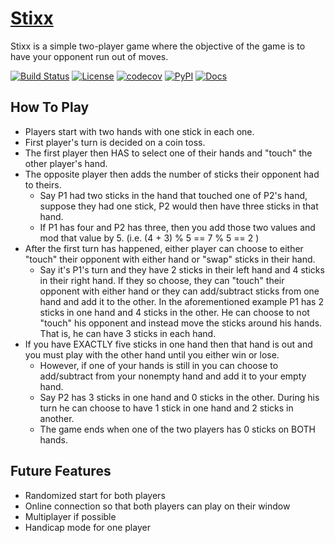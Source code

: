 # [Stixx](https://github.com/Mg4145/stixx)

Stixx is a simple two-player game where the objective of the game is to
have your opponent run out of moves.

[![Build Status](https://github.com/mg4145/stixx/workflows/Build%20Status/badge.svg?branch=main)](https://github.com/mg4145/stixx/actions?query=workflow%3A%22Build+Status%22)
[![License](https://img.shields.io/badge/License-Apache_2.0-blue.svg)](https://opensource.org/licenses/Apache-2.0)
[![codecov](https://codecov.io/gh/mg4145/stixx/branch/main/graph/badge.svg)](https://codecov.io/gh/mg4145/stixx)
[![PyPI](https://img.shields.io/pypi/v/stixx)](https://pypi.org/project/stixx/)
[![Docs](https://img.shields.io/readthedocs/stixx)](https://stixx.readthedocs.io/)

## How To Play

* Players start with two hands with one stick in each one.
* First player's turn is decided on a coin toss.
* The first player then HAS to select one of their hands and "touch" the other player's
hand.
* The opposite player then adds the number of sticks their opponent had to theirs.
  * Say P1 had two sticks in the hand that touched one of P2's hand, suppose
they had one stick, P2 would then have three sticks in that hand.
  * If P1 has four and P2 has three, then you add those two values and mod that
  value by 5. (i.e. (4 + 3) % 5 == 7 % 5 == 2 )
* After the first turn has happened, either player can choose to either "touch"
their opponent with either hand or "swap" sticks in their hand.
  * Say it's P1's turn and they have 2 sticks in their left hand and 4 sticks in
  their right hand. If they so choose, they can "touch" their opponent with either
  hand or they can add/subtract sticks from one hand and add it to the other. In
  the aforementioned example P1 has 2 sticks in one hand and 4 sticks in the other.
  He can choose to not "touch" his opponent and instead move the sticks around his
  hands. That is, he can have 3 sticks in each hand.
* If you have EXACTLY five sticks in one hand then that hand is out and you must
play with the other hand until you either win or lose.
  * However, if one of your hands is still in you can choose to add/subtract from
  your nonempty hand and add it to your empty hand.
  * Say P2 has 3 sticks in one hand and 0 sticks in the other. During his turn
  he can choose to have 1 stick in one hand and 2 sticks in another.
  * The game ends when one of the two players has 0 sticks on BOTH hands.

## Future Features

* Randomized start for both players
* Online connection so that both players can play on their window
* Multiplayer if possible
* Handicap mode for one player
